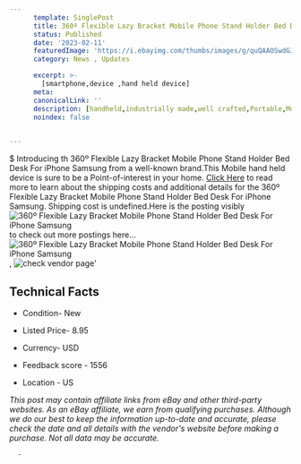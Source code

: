 ```yaml
---
      template: SinglePost
      title: 360º Flexible Lazy Bracket Mobile Phone Stand Holder Bed Desk For iPhone Samsung
      status: Published
      date: '2023-02-11'
      featuredImage: 'https://i.ebayimg.com/thumbs/images/g/quQAAOSwdGJhw1bq/s-l225.jpg'
      category: News , Updates

      excerpt: >-
        [smartphone,device ,hand held device]
      meta:
      canonicalLink: ''
      description: [handheld,industrially made,well crafted,Portable,Mobile,Compact,Convenient,Lightweight,Maneuverable,Man-portable,Miniature,Carriable,Hand-held,Light,Holdable,Transportable,Mobile device,Pocket-sized,On-the-go,Wireless,Cordless,Compact size,Convenient size, smartphone,device ,hand held device]
      noindex: false
      

---
```

$
      Introducing th 360º Flexible Lazy Bracket Mobile Phone Stand Holder Bed Desk For iPhone Samsung from a well-known brand.This Mobile hand held device is sure to be a Point-of-interest in your home. [Click Here](https://www.ebay.com/itm/383965079430?hash=item59661a2786%3Ag%3AquQAAOSwdGJhw1bq&mkevt=1&mkcid=1&mkrid=711-53200-19255-0&campid=%253CePNCampaignId%253E&customid=%253CreferenceId%253E&toolid=10049) to read more to learn about the shipping costs and additional details for the 360º Flexible Lazy Bracket Mobile Phone Stand Holder Bed Desk For iPhone Samsung. Shipping cost is undefined.Here is the posting visibly ![360º Flexible Lazy Bracket Mobile Phone Stand Holder Bed Desk For iPhone Samsung](https://i.ebayimg.com/thumbs/images/g/quQAAOSwdGJhw1bq/s-l225.jpg) to check out more postings here... ![360º Flexible Lazy Bracket Mobile Phone Stand Holder Bed Desk For iPhone Samsung](https://i.ebayimg.com/images/g/quQAAOSwdGJhw1bq/s-l960.jpg), ![check vendor page](https://origin-galleryplus.ebayimg.com/ws/web/383965079430_2_0_1/225x225.jpg,https://origin-galleryplus.ebayimg.com/ws/web/383965079430_3_0_1/225x225.jpg,https://origin-galleryplus.ebayimg.com/ws/web/383965079430_4_0_1/225x225.jpg,https://origin-galleryplus.ebayimg.com/ws/web/383965079430_5_0_1/225x225.jpg,https://origin-galleryplus.ebayimg.com/ws/web/383965079430_6_0_1/225x225.jpg)'

      

 ## Technical Facts 



     
      

 - Condition- New 


      

 - Listed Price- 8.95 


      

 - Currency- USD 


      

 - Feedback score - 1556 


      

 - Location - US 


      
      

 *_This post may contain affiliate links from eBay and other third-party websites. As an eBay affiliate, we earn from qualifying purchases. Although we do our best to keep the information up-to-date and accurate, please check the date and all details with the vendor's website before making a purchase. Not all data may be accurate._*




      -
